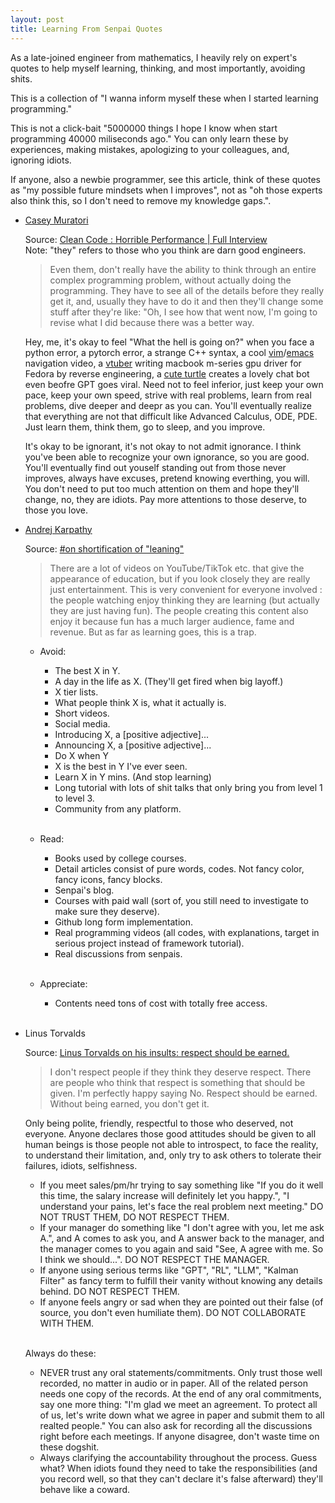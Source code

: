 ```yaml
---
layout: post
title: Learning From Senpai Quotes
---
```


As a late-joined engineer from mathematics, I heavily rely on expert's quotes to help myself learning, thinking, and most importantly, avoiding shits.

This is a collection of "I wanna inform myself these when I started learning programming."

This is not a click-bait "5000000 things I hope I know when start programming 40000 miliseconds ago."
You can only learn these by experiences, making mistakes, apologizing to your colleagues, and, ignoring idiots.

If anyone, also a newbie programmer, see this article, think of these quotes as "my possible future mindsets when I improves",
not as "oh those experts also think this, so I don't need to remove my knowledge gaps.".

+ [Casey Muratori](https://substack.com/@cmuratori)

    Source: [Clean Code : Horrible Performance | Full Interview](https://www.youtube.com/watch?v=OtozASk68Os)\
    Note: "they" refers to those who you think are darn good engineers.

    > Even them, don't really have the ability to think through an entire complex programming problem,
    > without actually doing the programming. They have to see all of the details before they really get
    > it, and, usually they have to do it and then they'll change some stuff after they're like:
    > "Oh, I see how that went now, I'm going to revise what I did because there was a better way.

    Hey, me, it's okay to feel "What the hell is going on?" when you face a python error, a pytorch error, a strange C++ syntax,
    a cool [vim](https://www.youtube.com/@TheVimeagen)/[emacs](https://www.youtube.com/@TsodingDaily) navigation video, a [vtuber](https://www.youtube.com/@AsahiLina/featured) writing macbook m-series gpu driver for Fedora by reverse engineering,
    a [cute turtle](https://www.twitch.tv/vedal987) creates a lovely chat bot even beofre GPT goes viral.
    Need not to feel inferior, just keep your own pace, keep your own speed, strive with real problems, learn from real problems, dive deeper and deepr as you can.
    You'll eventually realize that everything are not that difficult like Advanced Calculus, ODE, PDE.
    Just learn them, think them, go to sleep, and you improve.

    It's okay to be ignorant, it's not okay to not admit ignorance. I think you've been able to recognize your own ignorance, so you are good.
    You'll eventually find out youself standing out from those never improves, always have excuses, pretend knowing everthing, you will.
    You don't need to put too much attention on them and hope they'll change, no, they are idiots. Pay more attentions to those deserve, to those you love.

+ [Andrej Karpathy](https://karpathy.github.io/)
    
    Source: [#on shortification of "leaning"](https://twitter.com/karpathy/status/1756380066580455557)

    > There are a lot of videos on YouTube/TikTok etc. that give the appearance of education, but if you look closely they are really just entertainment.
    > This is very convenient for everyone involved : the people watching enjoy thinking they are learning (but actually they are just having fun).
    > The people creating this content also enjoy it because fun has a much larger audience, fame and revenue. But as far as learning goes, this is a trap.

    + Avoid:
        
        + The best X in Y.
        + A day in the life as X. (They'll get fired when big layoff.)
        + X tier lists.
        + What people think X is, what it actually is.
        + Short videos.
        + Social media.
        + Introducing X, a [positive adjective]...
        + Announcing X, a [positive adjective]...
        + Do X when Y
        + X is the best in Y I've ever seen.
        + Learn X in Y mins. (And stop learning)
        + Long tutorial with lots of shit talks that only bring you from level 1 to level 3.
        + Community from any platform.<br><br>

    + Read:

        + Books used by college courses.
        + Detail articles consist of pure words, codes. Not fancy color, fancy icons, fancy blocks.
        + Senpai's blog.
        + Courses with paid wall (sort of, you still need to investigate to make sure they deserve).
        + Github long form implementation.
        + Real programming videos (all codes, with explanations, target in serious project instead of framework tutorial).
        + Real discussions from senpais.<br><br>

    + Appreciate:

        + Contents need tons of cost with totally free access.<br><br>

+ Linus Torvalds

    Source: [Linus Torvalds on his insults: respect should be earned.](https://www.youtube.com/watch?v=JZ017D_JOPY)

    > I don't respect people if they think they deserve respect. There are people who think that respect is something that should be given.
    > I'm perfectly happy saying No. Respect should be earned. Without being earned, you don't get it.

    Only being polite, friendly, respectful to those who deserved, not everyone. Anyone declares those good attitudes should be given to all human beings
    is those people not able to introspect, to face the reality, to understand their limitation, and, only try to ask others to tolerate their failures, idiots, selfishness.

    + If you meet sales/pm/hr trying to say something like "If you do it well this time, the salary increase will definitely let you happy.",
    "I understand your pains, let's face the real problem next meeting." DO NOT TRUST THEM, DO NOT RESPECT THEM.
    + If your manager do something like "I don't agree with you, let me ask A.", and A comes to ask you, and A answer back to the manager, and the manager
    comes to you again and said "See, A agree with me. So I think we should...". DO NOT RESPECT THE MANAGER.
    + If anyone using serious terms like "GPT", "RL", "LLM", "Kalman Filter" as fancy term to fulfill their vanity without knowing any details behind.
    DO NOT RESPECT THEM.
    + If anyone feels angry or sad when they are pointed out their false (of source, you don't even humiliate them). DO NOT COLLABORATE WITH THEM.<br><br>

    Always do these:
    + NEVER trust any oral statements/commitments. Only trust those well recorded, no matter in audio or in paper. All of the related person needs one copy of the records.
        At the end of any oral commitments, say one more thing: "I'm glad we meet an agreement. To protect all of us, let's write down what we agree in paper and submit them
        to all realted people." You can also ask for recording all the discussions right before each meetings. If anyone disagree, don't waste time on these dogshit.
    + Always clarifying the accountability throughout the process. Guess what? When idiots found they need to take the responsibilities (and you record well, so that
    they can't declare it's false afterward) they'll behave like a coward.


    
